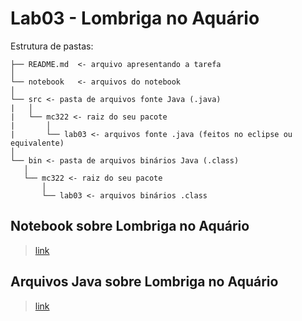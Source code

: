 # Lab03 - Lombriga no Aquário #

Estrutura de pastas:

```
├── README.md  <- arquivo apresentando a tarefa
│
└── notebook   <- arquivos do notebook
│
└── src <- pasta de arquivos fonte Java (.java)
|   │
|   └── mc322 <- raiz do seu pacote
|       │
|       └── lab03 <- arquivos fonte .java (feitos no eclipse ou equivalente)
│
└── bin <- pasta de arquivos binários Java (.class)
   │
   └── mc322 <- raiz do seu pacote
       │
       └── lab03 <- arquivos binários .class

```

## Notebook sobre Lombriga no Aquário ##
> [link](https://github.com/LucasNP/MC322/blob/main/lab03/notebook/lab-lombriga-ra182553.ipynb)

## Arquivos Java sobre Lombriga no Aquário ##
> [link](https://github.com/LucasNP/MC322/blob/main/lab03/src/mc322/lab03/AppLab03.java)

